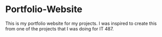 # Portfolio-Website
This is my portfolio website for my projects. I was inspired to create this from one of the projects that I was doing for IT 487.
